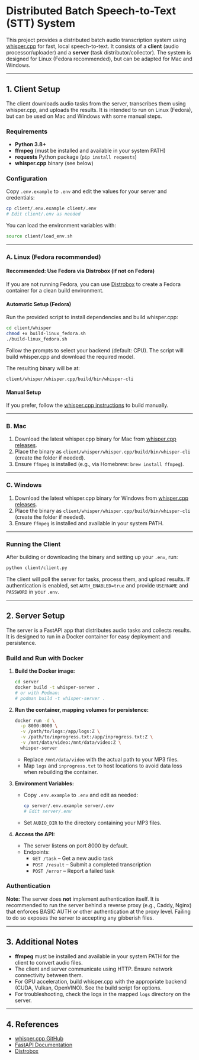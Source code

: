 
# Distributed Batch Speech-to-Text (STT) System

This project provides a distributed batch audio transcription system using [whisper.cpp](https://github.com/ggerganov/whisper.cpp) for fast, local speech-to-text. It consists of a **client** (audio processor/uploader) and a **server** (task distributor/collector). The system is designed for Linux (Fedora recommended), but can be adapted for Mac and Windows.

---

## 1. Client Setup

The client downloads audio tasks from the server, transcribes them using whisper.cpp, and uploads the results. It is intended to run on Linux (Fedora), but can be used on Mac and Windows with some manual steps.

### Requirements
- **Python 3.8+**
- **ffmpeg** (must be installed and available in your system PATH)
- **requests** Python package (`pip install requests`)
- **whisper.cpp** binary (see below)

### Configuration
Copy `.env.example` to `.env` and edit the values for your server and credentials:

```sh
cp client/.env.example client/.env
# Edit client/.env as needed
```

You can load the environment variables with:

```sh
source client/load_env.sh
```

---

### A. Linux (Fedora recommended)

#### **Recommended: Use Fedora via Distrobox (if not on Fedora)**
If you are not running Fedora, you can use [Distrobox](https://distrobox.it/) to create a Fedora container for a clean build environment.

#### **Automatic Setup (Fedora)**
Run the provided script to install dependencies and build whisper.cpp:

```sh
cd client/whisper
chmod +x build-linux_fedora.sh
./build-linux_fedora.sh
```
Follow the prompts to select your backend (default: CPU). The script will build whisper.cpp and download the required model.

The resulting binary will be at:
```
client/whisper/whisper.cpp/build/bin/whisper-cli
```

#### **Manual Setup**
If you prefer, follow the [whisper.cpp instructions](https://github.com/ggerganov/whisper.cpp) to build manually.

---

### B. Mac

1. Download the latest whisper.cpp binary for Mac from [whisper.cpp releases](https://github.com/ggml-org/whisper.cpp/releases).
2. Place the binary as `client/whisper/whisper.cpp/build/bin/whisper-cli` (create the folder if needed).
3. Ensure `ffmpeg` is installed (e.g., via Homebrew: `brew install ffmpeg`).

---

### C. Windows

1. Download the latest whisper.cpp binary for Windows from [whisper.cpp releases](https://github.com/ggml-org/whisper.cpp/releases).
2. Place the binary as `client/whisper/whisper.cpp/build/bin/whisper-cli` (create the folder if needed).
3. Ensure `ffmpeg` is installed and available in your system PATH.

---

### Running the Client

After building or downloading the binary and setting up your `.env`, run:

```sh
python client/client.py
```

The client will poll the server for tasks, process them, and upload results. If authentication is enabled, set `AUTH_ENABLED=true` and provide `USERNAME` and `PASSWORD` in your `.env`.

---

## 2. Server Setup

The server is a FastAPI app that distributes audio tasks and collects results. It is designed to run in a Docker container for easy deployment and persistence.

### Build and Run with Docker

1. **Build the Docker image:**
	```sh
	cd server
	docker build -t whisper-server .
	# or with Podman:
	# podman build -t whisper-server .
	```

2. **Run the container, mapping volumes for persistence:**
	```sh
	docker run -d \
	  -p 8000:8000 \
	  -v /path/to/logs:/app/logs:Z \
	  -v /path/to/inprogress.txt:/app/inprogress.txt:Z \
	  -v /mnt/data/video:/mnt/data/video:Z \
	  whisper-server
	```
	- Replace `/mnt/data/video` with the actual path to your MP3 files.
	- Map `logs` and `inprogress.txt` to host locations to avoid data loss when rebuilding the container.

3. **Environment Variables:**
	- Copy `.env.example` to `.env` and edit as needed:
	  ```sh
	  cp server/.env.example server/.env
	  # Edit server/.env
	  ```
	- Set `AUDIO_DIR` to the directory containing your MP3 files.

4. **Access the API:**
	- The server listens on port 8000 by default.
	- Endpoints:
	  - `GET /task` – Get a new audio task
	  - `POST /result` – Submit a completed transcription
	  - `POST /error` – Report a failed task

### Authentication

**Note:** The server does **not** implement authentication itself. It is recommended to run the server behind a reverse proxy (e.g., Caddy, Nginx) that enforces BASIC AUTH or other authentication at the proxy level. Failing to do so exposes the server to accepting any gibberish files.

---

## 3. Additional Notes

- **ffmpeg** must be installed and available in your system PATH for the client to convert audio files.
- The client and server communicate using HTTP. Ensure network connectivity between them.
- For GPU acceleration, build whisper.cpp with the appropriate backend (CUDA, Vulkan, OpenVINO). See the build script for options.
- For troubleshooting, check the logs in the mapped `logs` directory on the server.

---

## 4. References

- [whisper.cpp GitHub](https://github.com/ggerganov/whisper.cpp)
- [FastAPI Documentation](https://fastapi.tiangolo.com/)
- [Distrobox](https://distrobox.it/)